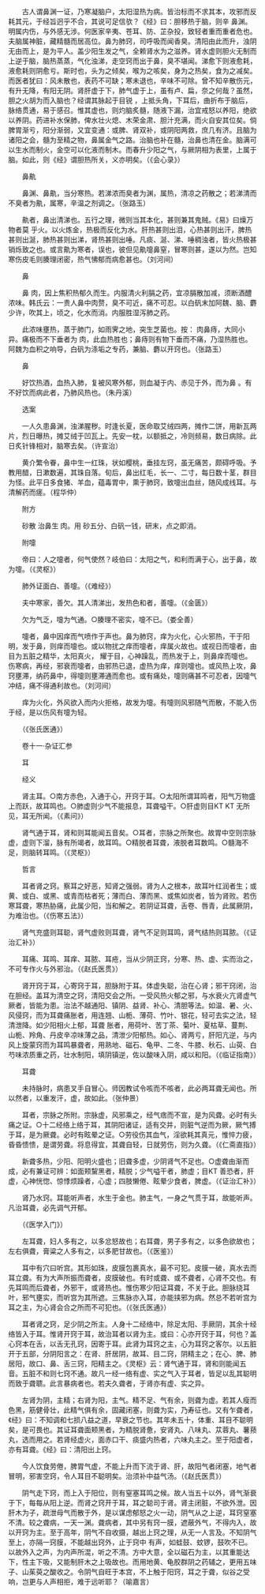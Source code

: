 <!-- { "loadSidebar": true } -->
　　古人谓鼻渊一证，乃寒凝脑户，太阳湿热为病。皆治标而不求其本，攻邪而反耗其元，于经旨迥乎不合，其说可足信欤？《经》曰：胆移热于脑，则辛 鼻渊。明属内伤，与外感无涉。何医家辛夷、苍耳、防、芷杂投，致轻者重而重者危也。夫脑属神脏，藏精髓而居高位。鼻为肺窍，司呼吸而闻香臭。清阳由此而升，浊阴无由而上，是为平人。盖少阳生发之气，全赖肾水为之滋养。肾水虚则胆火无制而上逆于脑，脑热蒸蒸，气化浊涕，走空窍而出于鼻，臭不堪闻。涕愈下则液愈耗，液愈耗则阴愈亏。斯时也，头为之倾矣，喉为之咳矣，身为之热矣，食为之减矣。而医者犹曰：风未散也，表药不可缺；寒未退也，辛味不可除。曾不知辛散伤元，有升无降，有阳无阴。肾肝虚于下，肺气虚于上，虽有卢、扁，奈之何哉？虽然，胆之火胡为而入脑也？经谓其脉起于目锐 ，上抵头角，下耳后，曲折布于脑后，脉络贯通，易于感召。惟其虚也，则灼脑炙髓，随液下漏，治宜戒怒以养阳，绝欲以养阴。药进补水保肺，俾水壮火熄、木荣金肃、胆汁充满，而火自安其位矣。倘脾胃渐亏，阳分渐弱，又宜变通：或脾、肾双补，或阴阳两救，庶几有济。且脑为诸阳之会，髓为至精之物，鼻属金气之路。治脑也补在髓，治鼻也清在金。脑满可以生水而制火，金空可以化液而制木。而春升少阳之气，与厥阴相为表里，上属于脑。如此，则《经》谓胆热所关，义亦明矣。（《会心录》）

　　鼻鼽

　　鼻渊、鼻鼽，当分寒热。若涕浓而臭者为渊，属热，清凉之药散之；若涕清而不臭者为鼽，属寒，辛温之剂调之。（张路玉）

　　鼽者，鼻出清涕也。五行之理，微则当其本化，甚则兼其鬼贼。《易》曰燥万物者莫 乎火。以火炼金，热极而反化为水。肝热甚则出泪，心热甚则出汗，脾热甚则出涎，肺热甚则出涕，肾热甚则出唾。凡痰、涎、涕、唾稠浊者，皆火热极甚销烁致之也。或言鼽为寒者，误也，彼但见鼽嚏鼻窒，冒寒则甚，遂以为然。岂知寒伤皮毛则腠理闭密，热气怫郁而病愈甚也。（刘河间）

　　鼻 

　　鼻 肉，因上焦积热郁久而生。内服清火利膈之药，宜凉膈散加减，须断酒醴浓味。韩氏云：一贵人鼻中肉赘，臭不可近，痛不可忍。以白矾末加阿魏、脑、麝少许，吹其上，顷之，化水而消。内服胜湿泻肺之药。

　　此浓味壅热，蒸于肺门，如雨霁之地，突生芝菌也。按： 肉鼻痔，大同小异。痛极而不下垂者为 肉，此血热胜也；鼻痔则有物下垂而不痛，乃湿热胜也。阿魏为血积之响导，白矾为涤垢之专药，兼脑、麝以开窍也。（张路玉）

　　鼻 

　　好饮热酒，血热入肺，复被风寒外郁，则血凝于内、赤见于外，而为鼻 。有不好饮而病此者，乃肺风热也。（朱丹溪）

　　选案

　　一人久患鼻渊，浊涕腥秽。时逢长夏，医命取艾绒四两，摊作二饼，用新瓦两片，烈日曝热，摊艾绒于凹瓦上。先安一枕，以额抵之，冷则频易，数日病除。此日炙针锋相对，脑寒去矣。（许宣治）

　　黄介繁令眷，鼻中生一红珠，状如樱桃，垂挂左窍，虽无痛苦，颇碍呼吸。予教用醋，日漱数遍，其珠自落。旬后，鼻出红毛，长一、二寸，每日数十茎，群目为怪。此平日多食猪、羊血，蕴毒胃中，熏于肺窍，致嚏出血丝，随风成线耳。与清解药而瘥。（程华仲）

　　附方

　　砂散 治鼻生 肉。用 砂五分、白矾一钱，研末，点之即消。

　　附嚏

　　帝曰：人之嚏者，何气使然？岐伯曰：太阳之气，和利而满于心，出于鼻，故为嚏。（《灵枢》）

　　肺外证面白、善嚏。（《难经》）

　　夫中寒家，善欠。其人清涕出，发热色和者，善嚏。（《金匮》）

　　欠为气乏，嚏为气通。○腠理不密实，嚏不已。（娄全善）

　　嚏者，鼻中因痒而气喷作于声也。鼻为肺窍，痒为火化，心火邪热，干于阳明，发于鼻，则痒而嚏也。或以物扰之痒而嚏者，痒属火故也。或视日而嚏者，由目为五脏之精华，太阳真火， 耀于目，心神躁乱，而热发于上，则鼻痒而嚏也。伤寒病，再经，邪衰而嚏者，由邪热已退，虚热为痒，痒则嚏也。或风热上攻，鼻窍壅滞，纳药鼻中，得嚏则壅滞通而愈也。或有痛处，嚏则痛甚不可忍者，因嚏气冲结，痛不得通利故也。（刘河间）

　　痒为火化，外风欲入而内火拒格，故发为嚏。有嚏则风邪随气而散，不能入伤于经，是以伤风有嚏为轻。

　　（《张氏医通》）

　　卷十一·杂证汇参

　　耳

　　经义

　　肾主耳。○南方赤色，入通于心，开窍于耳。○太阳所谓耳鸣者，阳气万物盛上而跃，故耳鸣也。○肺虚则少气不能报息，耳聋嗌干。○肝虚则目KT KT 无所见，耳无所闻。（《素问》）

　　肾气通于耳，肾和则耳能闻五音矣。○耳者，宗脉之所聚也。故胃中空则宗脉虚，虚则下溜，脉有所竭者，故耳鸣。○精脱者耳聋，液脱者耳数鸣。○髓海不足，则脑转耳鸣。（《灵枢》）

　　哲言

　　耳者肾之窍。察耳之好恶，知肾之强弱。肾为人之根本，故耳叶红润者生；或黄、或白、或黑、或青而枯者死；薄而白、薄而黑、或焦如炭者，皆为肾败。若伤寒耳聋，寒热胁痛，此属少阳，当和解之。若阴证耳聋，舌卷、唇青，此属厥阴，为难治也。（《伤寒五法》）

　　肾气充盛则耳聪，肾气虚败则耳聋，肾气不足则耳鸣，肾气结热则耳脓。（《证治汇补》）

　　耳痛、耳鸣、耳痒、耳脓、耳疮，当从少阴正窍，分寒、热、虚、实而治之，不可专作火与外邪治。（《赵氏医贯》）

　　肾开窍于耳，心寄窍于耳，胆脉附于耳。体虚失聪，治在心肾；邪干窍闭，治在胆经。盖耳为清空之窍，清阳交会之所。一受风热火郁之邪，与水衰火亢肾虚气厥者，皆能为患。治法不越通阳、镇阴、益肾、补心、清胆等法。如温、暑、火、风侵窍，而为耳聋痛胀者，用连翘、山栀、薄荷、竹叶、银花，轻可去实之法，轻清泄降。如少阳相火上郁，耳聋 胀者，用荷叶、苦丁茶、菊叶、夏枯草、蔓荆、山栀、羚角、丹皮辛凉味薄之品，清泄少阳郁热。如心、肾两亏，肝阳亢逆，与内风上旋蒙窍而为耳鸣暴聋者，用熟地、磁石、龟甲、二冬、牛膝、秋石、山萸、白芍味浓质重之药，壮水制阳，填阴镇逆，佐以酸味入阴，咸以和阳。（《临证指南》）

　　耳聋

　　未持脉时，病患叉手自冒心。师因教试令咳而不咳者，此必两耳聋无闻也。所以然者，以重发汗，虚，故如此。（张仲景）

　　耳者，宗脉之所附。宗脉虚，风邪乘之，经气痞而不宣，是为风聋。必时有头痛之证。○十二经络上络于耳，其阴阳诸证，适有交并，则脏气逆而为厥，厥气搏于耳，是为厥聋。必时有眩晕之证。○劳役伤其血气，淫欲耗其真元，惟悴力疲，昏昏愦愦，是谓劳聋。将息得宜，其聋自轻，日就劳伤，则为久聋。（《仁斋直指》）

　　新聋多热，少阳、阳明火盛也；旧聋多虚，少阴肾气不足也。○虚聋由渐而成，必有兼证可辨：如面颊黧黑者，精脱；少气嗌干者，肺虚；目KT 善恐者，肝虚，心神恍惚、惊悸烦躁者，心虚；四肢懒倦、眩晕少食者，脾虚。（《证治汇补》）

　　肾乃水窍。耳能听声者，水生于金也。肺主气，一身之气贯于耳，故能听声。凡治耳聋，必先调气开郁。

　　（《医学入门》）

　　左耳聋，妇人多有之，以多忿怒故也；右耳聋，男子多有之，以多色欲故也；左右俱聋，膏粱之人多有之，以多肥甘故也。（《医鉴》）

　　耳中有穴曰听宫。其形如珠，皮膜包裹真水，最不可犯。皮膜一破，真水去而耳立聋。有为大声所振而聋者，皮膜破也。有时或聋、或不聋者，心肾不交也。有先耳鸣而后聋者，外邪干，或肾热也。惟伤寒少阳证耳聋，不关于此。胆脉绕耳叶，邪气壅实，而听宫为其所遮。三焦脉亦入耳，亦能挟邪为病。然总不若听宫为耳之主，为心肾会合之所而不可犯也。（《张氏医通》）

　　耳者肾之窍，足少阴之所主。人身十二经络中，除足太阳、手厥阴，其余十经络皆入于耳。惟肾开窍于耳，故治耳者以肾为主。或曰：心亦开窍于耳，何也？盖心窍本在舌，以舌无孔窍，因寄于耳。此肾为耳窍之主，心为耳窍之客尔。以五脏开于五部，分阴阳言之：在肾、肝居阴，故耳、目二窍，阴精主之；在心、脾、肺居阳，故口、鼻、舌三窍，阳精主之。《灵枢》云：肾气通于耳，肾和则能闻五音。五脏不和则七窍不通。故凡一经一络有虚、实之气入于耳者，皆足以乱其聪明而致于聋聩。此言暴病者也。若夫久聋者，于肾亦有虚、实之异。

　　左肾为阴，主精；右肾为阳，主气。精不足、气有余，则聋为虚。若其人瘦而色黑，筋健骨壮，此精气俱有余，固藏闭塞，则聋为实，乃寿征也。又有乍聋者，《经》曰：不知调和七损八益之道，早衰之节也。其年未五十，体重、耳目不聪明矣，是可畏也。其证耳聋面颊黑者，为精脱肾惫，安肾丸、八味丸、苁蓉丸、薯蓣丸，选而用之。若肾经虚火，面赤口干、痰盛内热者，六味丸主之。至于阳虚者，亦有耳聋。《经》曰：清阳出上窍。

　　今人饮食劳倦，脾胃气虚，不能上升而下流于肾、肝，故阳气者闭塞，地气者冒明，邪害空窍，令人耳目不聪明矣。治须补中益气汤。（《赵氏医贯》）

　　阴气走下窍，而上入于阳位，则有窒塞耳鸣之候。故人当五十以外，肾气渐衰于下，每每从阳上逆。而肾之窍开于耳，耳之聪司于肾。肾主闭脏，不欲外泄。因肝木为子，疏泄母气而散于外，是以谋虑郁怒之火一动，阴气从之上逆，耳窍窒塞不清。较之聋病，一天一渊。聋病者，其中另有窍一膜，遮蔽外气，不得内入，故以开窍为主。至于高年，阴气不自收摄，越出上窍之理，从无一人言及。不知阴气至上，亦隔一窍膜，不能越出窍外，止于窍中 有声，如蛙鼓、蚊锣，鼓吹不已。以故外入之声，为内声所混，听之不清。方中大意，全以磁石为主，以其重能达下，性主下吸，又能制肝木之上吸故也。而用地黄、龟胶群阴之药辅之，更用五味子、山茱萸之酸收之。令阴气自旺于本宫，不上触于阳窍，耳之于聋，似谷之受响，岂更与人声相拒，难于远听耶？（喻嘉言）


